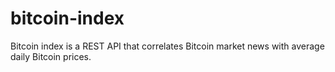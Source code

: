 bitcoin-index
=============
Bitcoin index is a REST API that correlates Bitcoin market news with average daily Bitcoin prices.